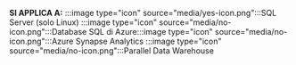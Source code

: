 <Token>**SI APPLICA A:** :::image type="icon" source="media/yes-icon.png":::SQL Server (solo Linux) :::image type="icon" source="media/no-icon.png":::Database SQL di Azure:::image type="icon" source="media/no-icon.png":::Azure Synapse Analytics :::image type="icon" source="media/no-icon.png":::Parallel Data Warehouse </Token>